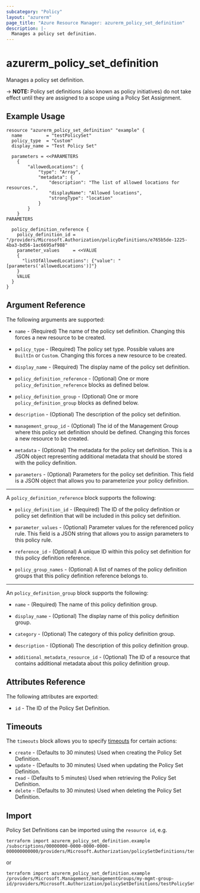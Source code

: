 ```yaml
---
subcategory: "Policy"
layout: "azurerm"
page_title: "Azure Resource Manager: azurerm_policy_set_definition"
description: |-
  Manages a policy set definition.
---
```


# azurerm_policy_set_definition

Manages a policy set definition.

-> **NOTE:**  Policy set definitions (also known as policy initiatives) do not take effect until they are assigned to a scope using a Policy Set Assignment.

## Example Usage

```hcl
resource "azurerm_policy_set_definition" "example" {
  name         = "testPolicySet"
  policy_type  = "Custom"
  display_name = "Test Policy Set"

  parameters = <<PARAMETERS
    {
        "allowedLocations": {
            "type": "Array",
            "metadata": {
                "description": "The list of allowed locations for resources.",
                "displayName": "Allowed locations",
                "strongType": "location"
            }
        }
    }
PARAMETERS

  policy_definition_reference {
    policy_definition_id = "/providers/Microsoft.Authorization/policyDefinitions/e765b5de-1225-4ba3-bd56-1ac6695af988"
    parameter_values     = <<VALUE
    {
      "listOfAllowedLocations": {"value": "[parameters('allowedLocations')]"}
    }
    VALUE
  }
}
```

## Argument Reference

The following arguments are supported:

* `name` - (Required) The name of the policy set definition. Changing this forces a new resource to be created.

* `policy_type` - (Required) The policy set type. Possible values are `BuiltIn` or `Custom`. Changing this forces a new resource to be created.

* `display_name` - (Required) The display name of the policy set definition.

* `policy_definition_reference` - (Optional) One or more `policy_definition_reference` blocks as defined below.

* `policy_definition_group` - (Optional) One or more `policy_definition_group` blocks as defined below.

* `description` - (Optional) The description of the policy set definition.

* `management_group_id` -  (Optional) The id of the Management Group where this policy set definition should be defined. Changing this forces a new resource to be created.

* `metadata` - (Optional) The metadata for the policy set definition. This is a JSON object representing additional metadata that should be stored with the policy definition.

* `parameters` - (Optional) Parameters for the policy set definition. This field is a JSON object that allows you to parameterize your policy definition.

---

A `policy_definition_reference` block supports the following:

* `policy_definition_id` - (Required) The ID of the policy definition or policy set definition that will be included in this policy set definition.

* `parameter_values` - (Optional) Parameter values for the referenced policy rule. This field is a JSON string that allows you to assign parameters to this policy rule.

* `reference_id` - (Optional) A unique ID within this policy set definition for this policy definition reference.

* `policy_group_names` - (Optional) A list of names of the policy definition groups that this policy definition reference belongs to.

---

An `policy_definition_group` block supports the following:

* `name` - (Required) The name of this policy definition group.

* `display_name` - (Optional) The display name of this policy definition group.

* `category` - (Optional) The category of this policy definition group.

* `description` - (Optional) The description of this policy definition group.

* `additional_metadata_resource_id` - (Optional) The ID of a resource that contains additional metadata about this policy definition group.

## Attributes Reference

The following attributes are exported:

* `id` - The ID of the Policy Set Definition.

## Timeouts

The `timeouts` block allows you to specify [timeouts](https://www.terraform.io/language/resources/syntax#operation-timeouts) for certain actions:

* `create` - (Defaults to 30 minutes) Used when creating the Policy Set Definition.
* `update` - (Defaults to 30 minutes) Used when updating the Policy Set Definition.
* `read` - (Defaults to 5 minutes) Used when retrieving the Policy Set Definition.
* `delete` - (Defaults to 30 minutes) Used when deleting the Policy Set Definition.

## Import

Policy Set Definitions can be imported using the `resource id`, e.g.

```shell
terraform import azurerm_policy_set_definition.example /subscriptions/00000000-0000-0000-0000-000000000000/providers/Microsoft.Authorization/policySetDefinitions/testPolicySet
```

or

```shell
terraform import azurerm_policy_set_definition.example /providers/Microsoft.Management/managementGroups/my-mgmt-group-id/providers/Microsoft.Authorization/policySetDefinitions/testPolicySet
```
